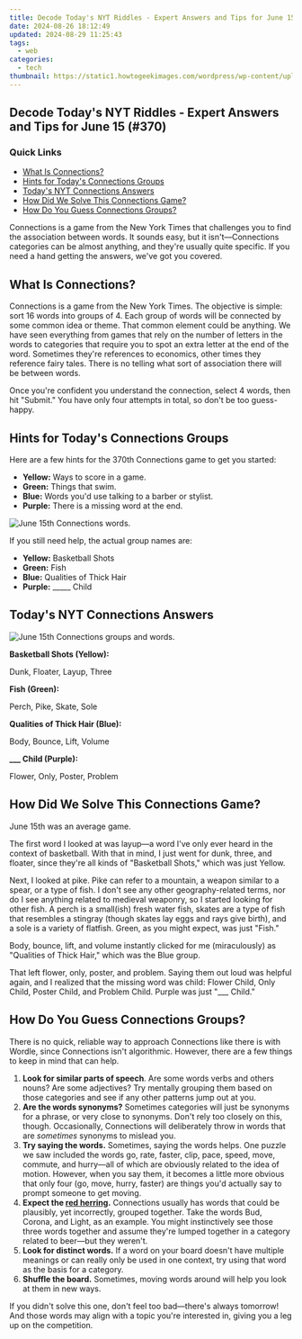 ```yaml
---
title: Decode Today's NYT Riddles - Expert Answers and Tips for June 15 (#370)
date: 2024-08-26 18:12:49
updated: 2024-08-29 11:25:43
tags:
  - web
categories:
  - tech
thumbnail: https://static1.howtogeekimages.com/wordpress/wp-content/uploads/2024/03/connections.jpg
---
```


## Decode Today's NYT Riddles - Expert Answers and Tips for June 15 (#370)

### Quick Links

* [What Is Connections?](https://android-transfer.techidaily.com/in-2024-how-to-transfer-contacts-from-infinix-smart-8-to-iphone-xs11-drfone-by-drfone-transfer-from-android-transfer-from-android/)
* [Hints for Today's Connections Groups](https://win-dash.techidaily.com/complete-guide-to-downloading-and-installing-iphone-drivers-on-windows-10-systems/)
* [Today's NYT Connections Answers](https://location-fake.techidaily.com/5-best-route-generator-apps-you-should-try-on-vivo-v29-pro-drfone-by-drfone-virtual-android/)
* [How Did We Solve This Connections Game?](https://youtube-docs.techidaily.com/24-crafting-memorable-valorant-thumbnails-a-practical-guide-for-youtube-creators/)
* [How Do You Guess Connections Groups?](https://some-knowledge.techidaily.com/new-from-base-to-brilliance-comparing-gopro-hero5-black-and-hero4-silver/)

 Connections is a game from the New York Times that challenges you to find the association between words. It sounds easy, but it isn't—Connections categories can be almost anything, and they're usually quite specific. If you need a hand getting the answers, we've got you covered.

##  What Is Connections?

 Connections is a game from the New York Times. The objective is simple: sort 16 words into groups of 4\. Each group of words will be connected by some common idea or theme. That common element could be anything. We have seen everything from games that rely on the number of letters in the words to categories that require you to spot an extra letter at the end of the word. Sometimes they're references to economics, other times they reference fairy tales. There is no telling what sort of association there will be between words.

 Once you're confident you understand the connection, select 4 words, then hit "Submit." You have only four attempts in total, so don't be too guess-happy.

##  Hints for Today's Connections Groups

 Here are a few hints for the 370th Connections game to get you started:

* **Yellow:** Ways to score in a game.
* **Green:** Things that swim.
* **Blue:** Words you'd use talking to a barber or stylist.
* **Purple:** There is a missing word at the end.

![June 15th Connections words.](https://static1.howtogeekimages.com/wordpress/wp-content/uploads/2024/06/june-15th-connections.png) 

 If you still need help, the actual group names are:

* **Yellow:** Basketball Shots
* **Green:** Fish
* **Blue:** Qualities of Thick Hair
* **Purple:** \_\_\_\_\_ Child

##  Today's NYT Connections Answers

![June 15th Connections groups and words.](https://static1.howtogeekimages.com/wordpress/wp-content/uploads/2024/06/june-15th-connections-filled.png) 

**Basketball Shots (Yellow):** 

 Dunk, Floater, Layup, Three

**Fish (Green):** 

 Perch, Pike, Skate, Sole

**Qualities of Thick Hair (Blue):** 

 Body, Bounce, Lift, Volume

**\_\_\_ Child (Purple):** 

 Flower, Only, Poster, Problem

##  How Did We Solve This Connections Game?

 June 15th was an average game. 

 The first word I looked at was layup—a word I've only ever heard in the context of basketball. With that in mind, I just went for dunk, three, and floater, since they're all kinds of "Basketball Shots," which was just Yellow. 

 Next, I looked at pike. Pike can refer to a mountain, a weapon similar to a spear, or a type of fish. I don't see any other geography-related terms, nor do I see anything related to medieval weaponry, so I started looking for other fish. A perch is a small(ish) fresh water fish, skates are a type of fish that resembles a stingray (though skates lay eggs and rays give birth), and a sole is a variety of flatfish. Green, as you might expect, was just "Fish." 

 Body, bounce, lift, and volume instantly clicked for me (miraculously) as "Qualities of Thick Hair," which was the Blue group. 

 That left flower, only, poster, and problem. Saying them out loud was helpful again, and I realized that the missing word was child: Flower Child, Only Child, Poster Child, and Problem Child. Purple was just "\_\_\_ Child."

##  How Do You Guess Connections Groups?

 There is no quick, reliable way to approach Connections like there is with Wordle, since Connections isn't algorithmic. However, there are a few things to keep in mind that can help.

1. **Look for similar parts of speech**. Are some words verbs and others nouns? Are some adjectives? Try mentally grouping them based on those categories and see if any other patterns jump out at you.
2. **Are the words synonyms?** Sometimes categories will just be synonyms for a phrase, or very close to synonyms. Don't rely too closely on this, though. Occasionally, Connections will deliberately throw in words that are _sometimes_ synonyms to mislead you.
3. **Try saying the words.** Sometimes, saying the words helps. One puzzle we saw included the words go, rate, faster, clip, pace, speed, move, commute, and hurry—all of which are obviously related to the idea of motion. However, when you say them, it becomes a little more obvious that only four (go, move, hurry, faster) are things you'd actually say to prompt someone to get moving.
4. **Expect the [red herring](https://www.merriam-webster.com/dictionary/red%20herring).** Connections usually has words that could be plausibly, yet incorrectly, grouped together. Take the words Bud, Corona, and Light, as an example. You might instinctively see those three words together and assume they're lumped together in a category related to beer—but they weren't.
5. **Look for distinct words.** If a word on your board doesn't have multiple meanings or can really only be used in one context, try using that word as the basis for a category.
6. **Shuffle the board.** Sometimes, moving words around will help you look at them in new ways.

 If you didn't solve this one, don't feel too bad—there's always tomorrow! And those words may align with a topic you're interested in, giving you a leg up on the competition.

<ins class="adsbygoogle"
     style="display:block"
     data-ad-format="autorelaxed"
     data-ad-client="ca-pub-7571918770474297"
     data-ad-slot="1223367746"></ins>



<ins class="adsbygoogle"
     style="display:block"
     data-ad-client="ca-pub-7571918770474297"
     data-ad-slot="8358498916"
     data-ad-format="auto"
     data-full-width-responsive="true"></ins>
